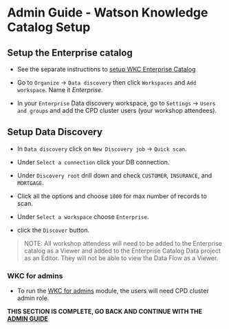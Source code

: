 # Admin Guide - Watson Knowledge Catalog Setup

## Setup the Enterprise catalog

* See the separate instructions to [setup WKC Enterprise Catalog](./wkc-setup-readme.md)

* Go to `Organize` -> `Data discovery` then click `Workspaces` and `Add workspace`. Name it *Enterprise*.

* In your `Enterprise` Data discovery workspace, go to `Settings` -> `Users and groups` and add the CPD cluster users (your workshop attendees).

## Setup Data Discovery

* In `Data discovery` click on `New Discovery job` -> `Quick scan`.

* Under `Select a connection` click your DB connection.

* Under `Discovery root` drill down and check `CUSTOMER`, `INSURANCE`, and `MORTGAGE`.

* Click all the options and choose `1000` for max number of records to scan.

* Under `Select a workspace` choose `Enterprise`.

* click the `Discover` button.

> NOTE: All workshop attendess will need to be added to the Enterprise catalog as a Viewer and added to the Enterprise Catalog Data project as an Editor. They will not be able to view the Data Flow as a Viewer.

### WKC for admins

* To run the [WKC for admins](../watson-knowledge-catalog/README.md) module, the users will need CPD cluster admin role.

__THIS SECTION IS COMPLETE, GO BACK AND CONTINUE WITH THE [ADMIN GUIDE](./README.md)__
